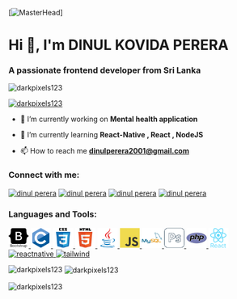 [![MasterHead](https://images-wixmp-ed30a86b8c4ca887773594c2.wixmp.com/f/12cbe8a4-f55c-4b40-85bb-d8e1405e7b84/detfftq-03e74626-78fb-446e-b7bc-dd99d5f6b63e.gif?token=eyJ0eXAiOiJKV1QiLCJhbGciOiJIUzI1NiJ9.eyJzdWIiOiJ1cm46YXBwOjdlMGQxODg5ODIyNjQzNzNhNWYwZDQxNWVhMGQyNmUwIiwiaXNzIjoidXJuOmFwcDo3ZTBkMTg4OTgyMjY0MzczYTVmMGQ0MTVlYTBkMjZlMCIsIm9iaiI6W1t7InBhdGgiOiJcL2ZcLzEyY2JlOGE0LWY1NWMtNGI0MC04NWJiLWQ4ZTE0MDVlN2I4NFwvZGV0ZmZ0cS0wM2U3NDYyNi03OGZiLTQ0NmUtYjdiYy1kZDk5ZDVmNmI2M2UuZ2lmIn1dXSwiYXVkIjpbInVybjpzZXJ2aWNlOmZpbGUuZG93bmxvYWQiXX0.2qCaplUU0d3jxGhF3nev9YPmIbzjBdm0WHSrD7Aaz6Y)]

<h1 align="left">Hi 👋, I'm DINUL KOVIDA PERERA</h1>
<h3 align="left">A passionate frontend developer from Sri Lanka</h3>

<p align="left"> <img src="https://komarev.com/ghpvc/?username=darkpixels123&label=Profile%20views&color=0e75b6&style=flat" alt="darkpixels123" /> </p>

<p align="left"> <a href="https://github.com/ryo-ma/github-profile-trophy"><img src="https://github-profile-trophy.vercel.app/?username=darkpixels123" alt="darkpixels123" /></a> </p>

- 🔭 I’m currently working on **Mental health application**

- 🌱 I’m currently learning **React-Native , React , NodeJS**

- 📫 How to reach me **dinulperera2001@gmail.com**

<h3 align="left">Connect with me:</h3>
<p align="left">
<a href="https://linkedin.com/in/dinul perera" target="blank"><img align="center" src="https://raw.githubusercontent.com/rahuldkjain/github-profile-readme-generator/master/src/images/icons/Social/linked-in-alt.svg" alt="dinul perera" height="30" width="40" /></a>
<a href="https://fb.com/dinul perera" target="blank"><img align="center" src="https://raw.githubusercontent.com/rahuldkjain/github-profile-readme-generator/master/src/images/icons/Social/facebook.svg" alt="dinul perera" height="30" width="40" /></a>
<a href="https://www.youtube.com/c/dinul perera" target="blank"><img align="center" src="https://raw.githubusercontent.com/rahuldkjain/github-profile-readme-generator/master/src/images/icons/Social/youtube.svg" alt="dinul perera" height="30" width="40" /></a>
<a href="https://www.hackerrank.com/dinul perera" target="blank"><img align="center" src="https://raw.githubusercontent.com/rahuldkjain/github-profile-readme-generator/master/src/images/icons/Social/hackerrank.svg" alt="dinul perera" height="30" width="40" /></a>
</p>

<h3 align="left">Languages and Tools:</h3>
<p align="left"> <a href="https://getbootstrap.com" target="_blank" rel="noreferrer"> <img src="https://raw.githubusercontent.com/devicons/devicon/master/icons/bootstrap/bootstrap-plain-wordmark.svg" alt="bootstrap" width="40" height="40"/> </a> <a href="https://www.cprogramming.com/" target="_blank" rel="noreferrer"> <img src="https://raw.githubusercontent.com/devicons/devicon/master/icons/c/c-original.svg" alt="c" width="40" height="40"/> </a> <a href="https://www.w3schools.com/css/" target="_blank" rel="noreferrer"> <img src="https://raw.githubusercontent.com/devicons/devicon/master/icons/css3/css3-original-wordmark.svg" alt="css3" width="40" height="40"/> </a> <a href="https://www.w3.org/html/" target="_blank" rel="noreferrer"> <img src="https://raw.githubusercontent.com/devicons/devicon/master/icons/html5/html5-original-wordmark.svg" alt="html5" width="40" height="40"/> </a> <a href="https://www.java.com" target="_blank" rel="noreferrer"> <img src="https://raw.githubusercontent.com/devicons/devicon/master/icons/java/java-original.svg" alt="java" width="40" height="40"/> </a> <a href="https://developer.mozilla.org/en-US/docs/Web/JavaScript" target="_blank" rel="noreferrer"> <img src="https://raw.githubusercontent.com/devicons/devicon/master/icons/javascript/javascript-original.svg" alt="javascript" width="40" height="40"/> </a> <a href="https://www.mysql.com/" target="_blank" rel="noreferrer"> <img src="https://raw.githubusercontent.com/devicons/devicon/master/icons/mysql/mysql-original-wordmark.svg" alt="mysql" width="40" height="40"/> </a> <a href="https://www.photoshop.com/en" target="_blank" rel="noreferrer"> <img src="https://raw.githubusercontent.com/devicons/devicon/master/icons/photoshop/photoshop-line.svg" alt="photoshop" width="40" height="40"/> </a> <a href="https://www.php.net" target="_blank" rel="noreferrer"> <img src="https://raw.githubusercontent.com/devicons/devicon/master/icons/php/php-original.svg" alt="php" width="40" height="40"/> </a> <a href="https://reactjs.org/" target="_blank" rel="noreferrer"> <img src="https://raw.githubusercontent.com/devicons/devicon/master/icons/react/react-original-wordmark.svg" alt="react" width="40" height="40"/> </a> <a href="https://reactnative.dev/" target="_blank" rel="noreferrer"> <img src="https://reactnative.dev/img/header_logo.svg" alt="reactnative" width="40" height="40"/> </a> <a href="https://tailwindcss.com/" target="_blank" rel="noreferrer"> <img src="https://www.vectorlogo.zone/logos/tailwindcss/tailwindcss-icon.svg" alt="tailwind" width="40" height="40"/> </a> </p>

<p><img align="left" src="https://github-readme-stats.vercel.app/api/top-langs?username=darkpixels123&show_icons=true&locale=en&layout=compact" alt="darkpixels123" /></p>

<p>&nbsp;<img align="center" src="https://github-readme-stats.vercel.app/api?username=darkpixels123&show_icons=true&locale=en" alt="darkpixels123" /></p>

<p><img align="center" src="https://github-readme-streak-stats.herokuapp.com/?user=darkpixels123&" alt="darkpixels123" /></p>

